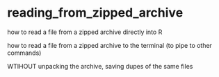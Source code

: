 # reading_from_zipped_archive

how to read a file from a zipped archive directly into R

how to read a file from a zipped archive to the terminal (to pipe to other commands)

WTIHOUT unpacking the archive, saving dupes of the same files 
